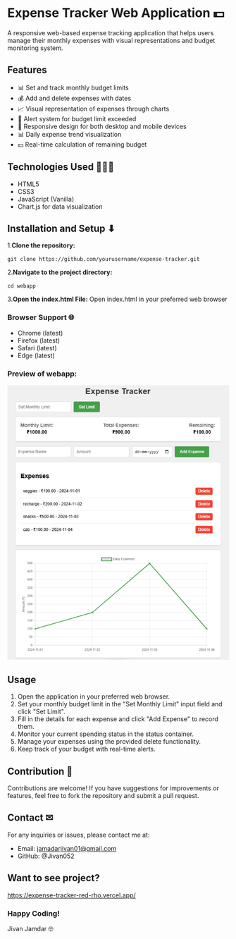 # Expense Tracker Web Application 💵

A responsive web-based expense tracking application that helps users manage their monthly expenses with visual representations and budget monitoring system.

## Features

- 📊 Set and track monthly budget limits
- 💰 Add and delete expenses with dates
- 📈 Visual representation of expenses through charts
- 🚨 Alert system for budget limit exceeded
- 📱 Responsive design for both desktop and mobile devices
- 📊 Daily expense trend visualization
- 💵 Real-time calculation of remaining budget

## Technologies Used 👨🏻‍💻

- HTML5
- CSS3
- JavaScript (Vanilla)
- Chart.js for data visualization

## Installation and Setup ⬇

1.**Clone the repository:**
```
git clone https://github.com/yourusername/expense-tracker.git
```
2.**Navigate to the project directory:**
```
cd webapp
```

3.**Open the index.html File:**
Open index.html in your preferred web browser

### Browser Support 🌐
- Chrome (latest)
- Firefox (latest)
- Safari (latest)
- Edge (latest)

### Preview of webapp:
![expense-tracker](preview.png)


## Usage
1. Open the application in your preferred web browser.
2. Set your monthly budget limit in the "Set Monthly Limit" input field and click "Set Limit".
3. Fill in the details for each expense and click "Add Expense" to record them.
4. Monitor your current spending status in the status container.
5. Manage your expenses using the provided delete functionality.
6. Keep track of your budget with real-time alerts.

## Contribution 🤝
Contributions are welcome! If you have suggestions for improvements or features, feel free to fork the repository and submit a pull request.

## Contact ✉
For any inquiries or issues, please contact me at:

- Email: jamadarjivan01@gmail.com
- GitHub: @Jivan052

## Want to see project? 
https://expense-tracker-red-rho.vercel.app/


### Happy Coding!
Jivan Jamdar 🤓
